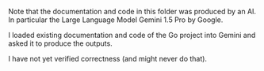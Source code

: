 Note that the documentation and code in this folder was produced by an AI.
In particular the Large Language Model Gemini 1.5 Pro by Google.

I loaded existing documentation and code of the Go project into Gemini and asked it to produce the outputs.

I have not yet verified correctness (and might never do that).
